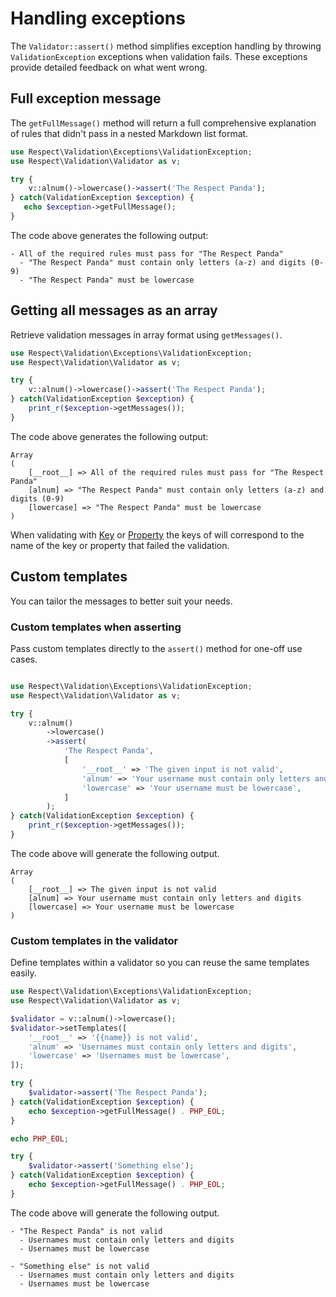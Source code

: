 # Handling exceptions

The `Validator::assert()` method simplifies exception handling by throwing `ValidationException` exceptions when validation fails. These exceptions provide detailed feedback on what went wrong.
## Full exception message

The `getFullMessage()` method will return a full comprehensive explanation of rules that didn't pass in a nested Markdown list format.

```php
use Respect\Validation\Exceptions\ValidationException;
use Respect\Validation\Validator as v;

try {
    v::alnum()->lowercase()->assert('The Respect Panda');
} catch(ValidationException $exception) {
   echo $exception->getFullMessage();
}
```

The code above generates the following output:

```no-highlight
- All of the required rules must pass for "The Respect Panda"
  - "The Respect Panda" must contain only letters (a-z) and digits (0-9)
  - "The Respect Panda" must be lowercase
```

## Getting all messages as an array

Retrieve validation messages in array format using `getMessages()`.

```php
use Respect\Validation\Exceptions\ValidationException;
use Respect\Validation\Validator as v;

try {
    v::alnum()->lowercase()->assert('The Respect Panda');
} catch(ValidationException $exception) {
    print_r($exception->getMessages());
}
```

The code above generates the following output:

```no-highlight
Array
(
    [__root__] => All of the required rules must pass for "The Respect Panda"
    [alnum] => "The Respect Panda" must contain only letters (a-z) and digits (0-9)
    [lowercase] => "The Respect Panda" must be lowercase
)
```

When validating with [Key](rules/Key.md) or [Property](rules/Property.md) the keys of will correspond to the name of the key or property that failed the validation.
## Custom templates

You can tailor the messages to better suit your needs.

### Custom templates when asserting

Pass custom templates directly to the `assert()` method for one-off use cases.

```php

use Respect\Validation\Exceptions\ValidationException;
use Respect\Validation\Validator as v;

try {
    v::alnum()
	    ->lowercase()
	    ->assert(
		    'The Respect Panda',
			[
			    '__root__' => 'The given input is not valid',
			    'alnum' => 'Your username must contain only letters and digits',
			    'lowercase' => 'Your username must be lowercase',
			]
		);
} catch(ValidationException $exception) {
    print_r($exception->getMessages());
}

```

The code above will generate the following output.

```no-highlight
Array
(
    [__root__] => The given input is not valid
    [alnum] => Your username must contain only letters and digits
    [lowercase] => Your username must be lowercase
)
```

### Custom templates in the validator

Define templates within a validator so you can reuse the same templates easily.

```php
use Respect\Validation\Exceptions\ValidationException;
use Respect\Validation\Validator as v;

$validator = v::alnum()->lowercase();
$validator->setTemplates([
    '__root__' => '{{name}} is not valid',
    'alnum' => 'Usernames must contain only letters and digits',
    'lowercase' => 'Usernames must be lowercase',
]);

try {
    $validator->assert('The Respect Panda');
} catch(ValidationException $exception) {
    echo $exception->getFullMessage() . PHP_EOL;
}

echo PHP_EOL;

try {
    $validator->assert('Something else');
} catch(ValidationException $exception) {
    echo $exception->getFullMessage() . PHP_EOL;
}
```

The code above will generate the following output.

```no-highlight
- "The Respect Panda" is not valid
  - Usernames must contain only letters and digits
  - Usernames must be lowercase

- "Something else" is not valid
  - Usernames must contain only letters and digits
  - Usernames must be lowercase
```

